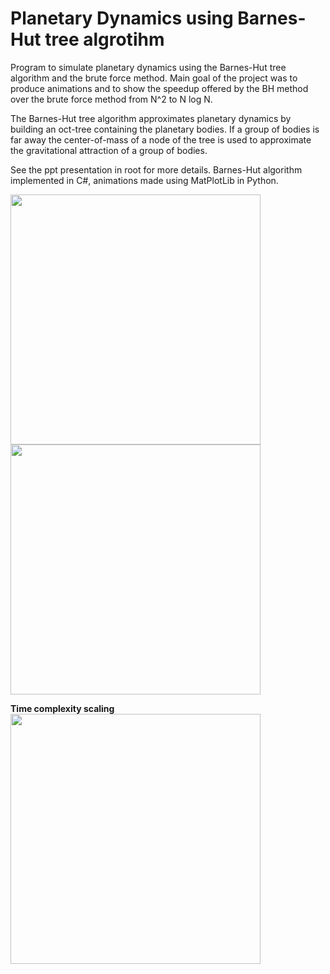 # Planetary Dynamics using Barnes-Hut tree algrotihm
Program to simulate planetary dynamics using the Barnes-Hut tree algorithm and
the brute force method. Main goal of the project was to produce animations and to show
the speedup offered by the BH method over the brute force method from N^2 to N log N. 

The Barnes-Hut tree algorithm approximates planetary dynamics by building an oct-tree containing the planetary bodies. If a group of bodies is far away
the center-of-mass of a node of the tree is used to approximate the gravitational attraction of a group of bodies.  

See the ppt presentation in root for more details. Barnes-Hut algorithm implemented in C#, animations made using MatPlotLib in Python.

<img src="https://raw.github.com/akoreman/Planetary-Dynamics-Barnes-Hut/main/images/Collision.PNG" width="400"> 

<img src="https://raw.github.com/akoreman/Planetary-Dynamics-Barnes-Hut/main/images/CollisionAnim.gif" width="400"> 

**Time complexity scaling**  
<img src="https://raw.github.com/akoreman/Planetary-Dynamics-Barnes-Hut/main/images/TimeComplexity.PNG" width="400">  
